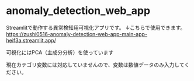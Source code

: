 # anomaly_detection_web_app

Streamlitで動作する異常検知用可視化アプリです。
↓こちらで使用できます。
https://zushi0516-anomaly-detection-web-app-main-app-heif3a.streamlit.app/


可視化にはPCA（主成分分析）を使っています

現在カテゴリ変数には対応していませんので、変数は数値データのみ入力してください。
